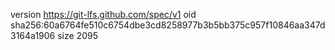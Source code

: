 version https://git-lfs.github.com/spec/v1
oid sha256:60a6764fe510c6754dbe3cd8258977b3b5bb375c957f10846aa347d3164a1906
size 2095
